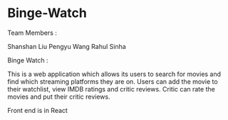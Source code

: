 # Binge-Watch

Team Members :

Shanshan Liu Pengyu Wang Rahul Sinha

Binge Watch :

This is a web application which allows its users to search for movies and find which streaming platforms they are on. Users can add the movie to their watchlist, view IMDB ratings and critic reviews. Critic can rate the movies and put their critic reviews.

Front end is in React
